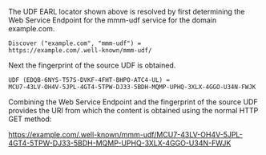 The UDF EARL locator shown above is resolved by first determining the Web Service
Endpoint for the mmm-udf service for the domain example.com.

~~~~
Discover ("example.com", "mmm-udf") = 
https://example.com/.well-known/mmm-udf/
~~~~

Next the fingerprint of the source UDF is obtained.

~~~~
UDF (EDQB-6NYS-T57S-DVKF-4FHT-BHPO-ATC4-UL) =
MCU7-43LV-OH4V-5JPL-4GT4-5TPW-DJ33-5BDH-MQMP-UPHQ-3XLX-4GGO-U34N-FWJK
~~~~

Combining the Web Service Endpoint and the fingerprint of the source UDF provides
the URI from which the content is obtained using the normal HTTP GET method:

https://example.com/.well-known/mmm-udf/MCU7-43LV-OH4V-5JPL-4GT4-5TPW-DJ33-5BDH-MQMP-UPHQ-3XLX-4GGO-U34N-FWJK



